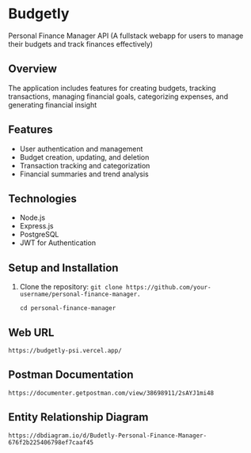 # Budgetly

Personal Finance Manager API (A fullstack webapp for users to manage their budgets and track finances effectively)

## Overview

The application includes features for creating budgets, tracking transactions, managing financial goals, categorizing expenses, and generating financial insight

## Features

- User authentication and management
- Budget creation, updating, and deletion
- Transaction tracking and categorization
- Financial summaries and trend analysis

## Technologies

- Node.js
- Express.js
- PostgreSQL
- JWT for Authentication

## Setup and Installation

1. Clone the repository:
   `git clone https://github.com/your-username/personal-finance-manager.`

   `cd personal-finance-manager`

## Web URL

`https://budgetly-psi.vercel.app/`

## Postman Documentation

`https://documenter.getpostman.com/view/38698911/2sAYJ1mi48`

## Entity Relationship Diagram

`https://dbdiagram.io/d/Budetly-Personal-Finance-Manager-676f2b225406798ef7caaf45`
